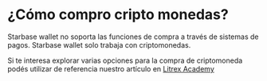 # ¿Cómo compro cripto monedas?

Starbase wallet no soporta las funciones de compra a través de sistemas de pagos. Starbase wallet solo trabaja con criptomonedas. 

Si te interesa explorar varias opciones para la compra de criptomoneda podés utilizar de referencia nuestro artículo en [Litrex Academy](https://litrex.academy/en/fundamentals/en/6-buying-cryptocurrency-basics.md)
